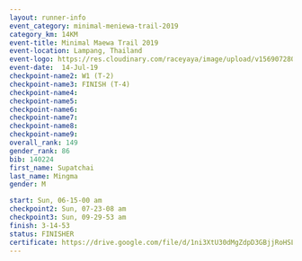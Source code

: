 ```yaml
---
layout: runner-info 
event_category: minimal-meniewa-trail-2019 
category_km: 14KM 
event-title: Minimal Maewa Trail 2019 
event-location: Lampang, Thailand 
event-logo: https://res.cloudinary.com/raceyaya/image/upload/v1569072805/logo/minimal-trail_ktnvsp.jpg 
event-date:  14-Jul-19 
checkpoint-name2: W1 (T-2) 
checkpoint-name3: FINISH (T-4) 
checkpoint-name4: 
checkpoint-name5: 
checkpoint-name6: 
checkpoint-name7: 
checkpoint-name8: 
checkpoint-name9: 
overall_rank: 149
gender_rank: 86
bib: 140224
first_name: Supatchai
last_name: Mingma
gender: M

start: Sun, 06-15-00 am
checkpoint2: Sun, 07-23-08 am
checkpoint3: Sun, 09-29-53 am
finish: 3-14-53
status: FINISHER
certificate: https://drive.google.com/file/d/1ni3XtU30dMgZdpD3GBjjRoHSLNGEhOrj/view?usp=sharing
---
```

